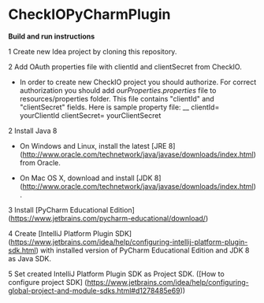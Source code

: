 # CheckIOPyCharmPlugin

**Build and run instructions**

1 Create new Idea project by cloning this repository. 

2 Add OAuth properties file with clientId and clientSecret from CheckIO.

- In order to create new CheckIO project you should authorize. For correct authorization you should add _ourProperties.properties_ file to resources/properties folder. This file contains "clientId" and "clientSecret" fields. Here is sample property file:
__
clientId= yourClientId
clientSecret= yourClientSecret

2 Install Java 8

* On Windows and Linux, install the latest [JRE 8] (http://www.oracle.com/technetwork/java/javase/downloads/index.html) from Oracle.

* On Mac OS X, download and install [JDK 8] (http://www.oracle.com/technetwork/java/javase/downloads/index.html).

3 Install [PyCharm Educational Edition] (https://www.jetbrains.com/pycharm-educational/download/)

4 Create [IntelliJ Platform Plugin SDK] (https://www.jetbrains.com/idea/help/configuring-intellij-platform-plugin-sdk.html) with installed version of PyCharm Educational Edition and JDK 8 as Java SDK.

5 Set created IntelliJ Platform Plugin SDK as Project SDK. ([How to configure project SDK] (https://www.jetbrains.com/idea/help/configuring-global-project-and-module-sdks.html#d1278485e69))
